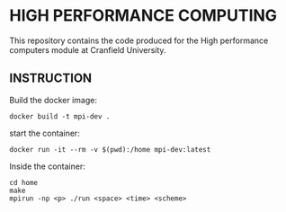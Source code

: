 # HIGH PERFORMANCE COMPUTING
This repository contains the code produced for the High performance computers module at Cranfield University.

## INSTRUCTION
Build the docker image:

```docker build -t mpi-dev .```

start the container:

```docker run -it --rm -v $(pwd):/home mpi-dev:latest```

Inside the container:

```
cd home
make
mpirun -np <p> ./run <space> <time> <scheme>
```
